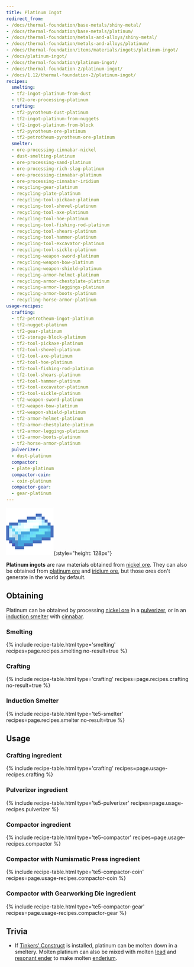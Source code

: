 ```yaml
---
title: Platinum Ingot
redirect_from:
- /docs/thermal-foundation/base-metals/shiny-metal/
- /docs/thermal-foundation/base-metals/platinum/
- /docs/thermal-foundation/metals-and-alloys/shiny-metal/
- /docs/thermal-foundation/metals-and-alloys/platinum/
- /docs/thermal-foundation/items/materials/ingots/platinum-ingot/
- /docs/platinum-ingot/
- /docs/thermal-foundation/platinum-ingot/
- /docs/thermal-foundation-2/platinum-ingot/
- /docs/1.12/thermal-foundation-2/platinum-ingot/
recipes:
  smelting:
  - tf2-ingot-platinum-from-dust
  - tf2-ore-processing-platinum
  crafting:
  - tf2-pyrotheum-dust-platinum
  - tf2-ingot-platinum-from-nuggets
  - tf2-ingot-platinum-from-block
  - tf2-pyrotheum-ore-platinum
  - tf2-petrotheum-pyrotheum-ore-platinum
  smelter:
  - ore-processing-cinnabar-nickel
  - dust-smelting-platinum
  - ore-processing-sand-platinum
  - ore-processing-rich-slag-platinum
  - ore-processing-cinnabar-platinum
  - ore-processing-cinnabar-iridium
  - recycling-gear-platinum
  - recycling-plate-platinum
  - recycling-tool-pickaxe-platinum
  - recycling-tool-shovel-platinum
  - recycling-tool-axe-platinum
  - recycling-tool-hoe-platinum
  - recycling-tool-fishing-rod-platinum
  - recycling-tool-shears-platinum
  - recycling-tool-hammer-platinum
  - recycling-tool-excavator-platinum
  - recycling-tool-sickle-platinum
  - recycling-weapon-sword-platinum
  - recycling-weapon-bow-platinum
  - recycling-weapon-shield-platinum
  - recycling-armor-helmet-platinum
  - recycling-armor-chestplate-platinum
  - recycling-armor-leggings-platinum
  - recycling-armor-boots-platinum
  - recycling-horse-armor-platinum
usage-recipes:
  crafting:
  - tf2-petrotheum-ingot-platinum
  - tf2-nugget-platinum
  - tf2-gear-platinum
  - tf2-storage-block-platinum
  - tf2-tool-pickaxe-platinum
  - tf2-tool-shovel-platinum
  - tf2-tool-axe-platinum
  - tf2-tool-hoe-platinum
  - tf2-tool-fishing-rod-platinum
  - tf2-tool-shears-platinum
  - tf2-tool-hammer-platinum
  - tf2-tool-excavator-platinum
  - tf2-tool-sickle-platinum
  - tf2-weapon-sword-platinum
  - tf2-weapon-bow-platinum
  - tf2-weapon-shield-platinum
  - tf2-armor-helmet-platinum
  - tf2-armor-chestplate-platinum
  - tf2-armor-leggings-platinum
  - tf2-armor-boots-platinum
  - tf2-horse-armor-platinum
  pulverizer:
  - dust-platinum
  compactor:
  - plate-platinum
  compactor-coin:
  - coin-platinum
  compactor-gear:
  - gear-platinum
---
```


![Platinum ingot](/assets/images/thermal-foundation-2/ingot-platinum.png){:style="height: 128px"}


**Platinum ingots** are raw materials obtained from [nickel
ore](/docs/1.12/thermal-foundation/nickel-ore/). They can also be obtained from [platinum
ore](/docs/1.12/thermal-foundation/platinum-ore/) and [iridium ore](/docs/1.12/thermal-foundation/iridium-ore/), but those ores
don't generate in the world by default.


Obtaining
---------

Platinum can be obtained by processing [nickel ore](/docs/1.12/thermal-foundation/nickel-ore/) in a
[pulverizer](/docs/1.12/thermal-expansion/pulverizer/), or in an [induction
smelter](/docs/1.12/thermal-expansion/induction-smelter/) with [cinnabar](/docs/1.12/thermal-foundation/cinnabar/).

### Smelting
{% include recipe-table.html type='smelting' recipes=page.recipes.smelting no-result=true %}

### Crafting
{% include recipe-table.html type='crafting' recipes=page.recipes.crafting no-result=true %}

### Induction Smelter
{% include recipe-table.html type='te5-smelter' recipes=page.recipes.smelter no-result=true %}


Usage
-----

### Crafting ingredient
{% include recipe-table.html type='crafting' recipes=page.usage-recipes.crafting %}

### Pulverizer ingredient
{% include recipe-table.html type='te5-pulverizer' recipes=page.usage-recipes.pulverizer %}

### Compactor ingredient
{% include recipe-table.html type='te5-compactor' recipes=page.usage-recipes.compactor %}

### Compactor with Numismatic Press ingredient
{% include recipe-table.html type='te5-compactor-coin' recipes=page.usage-recipes.compactor-coin %}

### Compactor with Gearworking Die ingredient
{% include recipe-table.html type='te5-compactor-gear' recipes=page.usage-recipes.compactor-gear %}


Trivia
------

* If [Tinkers'
  Construct](https://minecraft.curseforge.com/projects/tinkers-construct) is
  installed, platinum can be molten down in a smeltery. Molten platinum can also
  be mixed with molten [lead](/docs/1.12/thermal-foundation/lead-ingot/) and [resonant
  ender](/docs/1.12/thermal-foundation/resonant-ender/) to make molten
  [enderium](/docs/1.12/thermal-foundation/enderium-ingot/).
